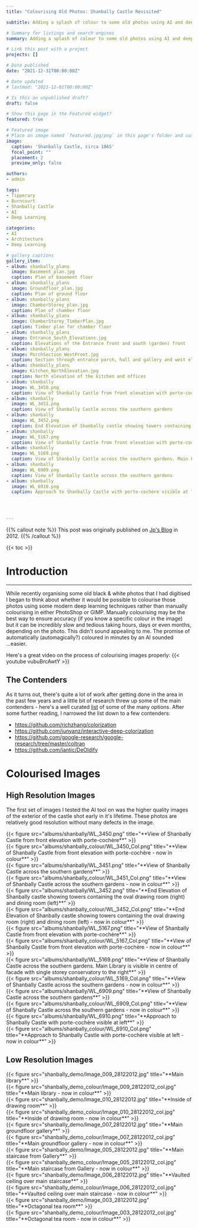 ```yaml
---
title: "Colourising Old Photos: Shanbally Castle Revisited"

subtitle: Adding a splash of colour to some old photos using AI and deep learning.

# Summary for listings and search engines
summary: Adding a splash of colour to some old photos using AI and deep learning.

# Link this post with a project
projects: []

# Date published
date: "2021-12-31T00:00:00Z"

# Date updated
# lastmod: "2021-12-01T00:00:00Z"

# Is this an unpublished draft?
draft: false

# Show this page in the Featured widget?
featured: true

# Featured image
# Place an image named `featured.jpg/png` in this page's folder and customize its options here.
image:
  caption: 'Shanbally Castle, circa 1865'
  focal_point: ""
  placement: 2
  preview_only: false

authors:
- admin

tags:
- Tipperary
- Burncourt
- Shanbally Castle
- AI
- Deep Learning

categories:
- AI
- Architecture
- Deep Learning

# gallery captions
gallery_item:
- album: shanbally_plans
  image: Basement_plan.jpg
  caption: Plan of basement floor
- album: shanbally_plans
  image: Groundfloor_plan.jpg
  caption: Plan of ground floor
- album: shanbally_plans
  image: ChamberStorey_plan.jpg
  caption: Plan of chamber floor
- album: shanbally_plans
  image: ChamberStorey_TimberPlan.jpg
  caption: Timber plan for chamber floor
- album: shanbally_plans
  image: Entrance_South_Elevations.jpg
  caption: Elevations of the Entrance front and south (garden) front 
- album: shanbally_plans
  image: PorchSection_WestFront.jpg
  caption: Section through entrance porch, hall and gallery and west elevation
- album: shanbally_plans
  image: Kitchen_NorthElevation.jpg
  caption: North elevation of the kitchen and offices
- album: shanbally
  image: WL_3450.png
  caption: View of Shanbally Castle from front elevation with porte-cochère 
- album: shanbally
  image: WL_3451.png
  caption: View of Shanbally Castle across the southern gardens 
- album: shanbally
  image: WL_3452.png
  caption: End Elevation of Shanbally castle showing towers containing the oval drawing room (right) and dining room (left)
- album: shanbally
  image: WL_5167.png
  caption: View of Shanbally Castle from front elevation with porte-cochère
- album: shanbally
  image: WL_5169.png
  caption: View of Shanbally Castle across the southern gardens. Main Library is visible in centre of facade with single storey conservatory to the right.
- album: shanbally
  image: WL_6909.png
  caption: View of Shanbally Castle across the southern gardens 
- album: shanbally
  image: WL_6910.png
  caption: Approach to Shanbally Castle with porte-cochère visible at left
 



---
```


{{% callout note %}}
This post was originally published on [Jp's Blog](blog.johnpmorrissey.com) in 2012.
{{% /callout %}}

{{< toc >}}

# Introduction
---

While recently organising some old black & white photos that I had digitised I began to think about whether it would be possible to colourise those photos using some modern deep learning techniques rather than manually colourising in either PhotoShop or GIMP. Manually colourising may be the best way to ensure accuracy (if you know a specific colour in the image) but it can be incredibly slow and tedious taking hours, days or even months, depending on the photo. This didn't sound appealing to me. The promise of automatically (automagically?) coloured in minutes by an AI sounded ...easier.

Here's a great video on the process of colourising images properly:
{{< youtube vubuBrcAwtY >}}

## The Contenders

As it turns out, there's quite a lot of work after getting done in the area in the past few years and a little bit of research threw up some of the main contenders - here's a well curated [list](https://reposhub.com/python/deep-learning/oskar-j-awesome-image-coloring.html) of some of the many options. After some further reading, I narrowed the list down to a few contenders:
 - https://github.com/richzhang/colorization  
 - https://github.com/junyanz/interactive-deep-colorization
 - https://github.com/google-research/google-research/tree/master/coltran
 - https://github.com/jantic/DeOldify


 # Colourised Images

## High Resolution Images

The first set of images I tested the AI tool on was the higher quality images of the exterior of the castle shot early in it's lifetime. These photos are relatively good resolution without many defects in the image.

<div class="row">
    <div class="column_2">
        {{< figure src="albums/shanbally/WL_3450.png" title="**View of Shanbally Castle from front elevation with porte-cochère**" >}} 
    </div>
    <div class="column_2">
        {{< figure src="albums/shanbally_colour/WL_3450_Col.png" title="**View of Shanbally Castle from front elevation with porte-cochère - now in colour**" >}}
    </div>
</div>
 
<div class="row">
    <div class="column_2">
        {{< figure src="albums/shanbally/WL_3451.png" title="**View of Shanbally Castle across the southern gardens**" >}} 
    </div>
    <div class="column_2">
        {{< figure src="albums/shanbally_colour/WL_3451_Col.png" title="**View of Shanbally Castle across the southern gardens - now in colour**" >}}
    </div>
</div>

<div class="row">
    <div class="column_2">
        {{< figure src="albums/shanbally/WL_3452.png" title="**End Elevation of Shanbally castle showing towers containing the oval drawing room (right) and dining room (left)**" >}} 
    </div>
    <div class="column_2">
        {{< figure src="albums/shanbally_colour/WL_3452_Col.png" title="**End Elevation of Shanbally castle showing towers containing the oval drawing room (right) and dining room (left) - now in colour**" >}}
    </div>
</div>

<div class="row">
    <div class="column_2">
        {{< figure src="albums/shanbally/WL_5167.png" title="**View of Shanbally Castle from front elevation with porte-cochère**" >}} 
    </div>
    <div class="column_2">
        {{< figure src="albums/shanbally_colour/WL_5167_Col.png" title="**View of Shanbally Castle from front elevation with porte-cochère - now in colour**" >}}
    </div>
</div>

<div class="row">
    <div class="column_2">
        {{< figure src="albums/shanbally/WL_5169.png" title="**View of Shanbally Castle across the southern gardens. Main Library is visible in centre of facade with single storey conservatory to the right**" >}} 
    </div>
    <div class="column_2">
        {{< figure src="albums/shanbally_colour/WL_5169_Col.png" title="**View of Shanbally Castle across the southern gardens - now in colour**" >}}
    </div>
</div>

<div class="row">
    <div class="column_2">
        {{< figure src="albums/shanbally/WL_6909.png" title="**View of Shanbally Castle across the southern gardens**" >}} 
    </div>
    <div class="column_2">
        {{< figure src="albums/shanbally_colour/WL_6909_Col.png" title="**View of Shanbally Castle across the southern gardens - now in colour**" >}}
    </div>
</div>

<div class="row">
    <div class="column_2">
        {{< figure src="albums/shanbally/WL_6910.png" title="**Approach to Shanbally Castle with porte-cochère visible at left**" >}} 
    </div>
    <div class="column_2">
        {{< figure src="albums/shanbally_colour/WL_6910_Col.png" title="**Approach to Shanbally Castle with porte-cochère visible at left - now in colour**" >}}
    </div>
</div>

## Low Resolution Images

<div class="row">
    <div class="column_2">
        {{< figure src="shanbally_demo/Image_009_28122012.jpg" title="**Main library**" >}} 
    </div>
    <div class="column_2">
        {{< figure src="shanbally_demo_colour/Image_009_28122012_col.jpg" title="**Main library - now in colour**" >}}
    </div>
</div>

<div class="row">
    <div class="column_2">
        {{< figure src="shanbally_demo/Image_010_28122012.jpg" title="**Inside of drawing room**" >}} 
    </div>
    <div class="column_2">
        {{< figure src="shanbally_demo_colour/Image_010_28122012_col.jpg" title="**Inside of drawing room - now in colour**" >}}
    </div>
</div>

<div class="row">
    <div class="column_2">
        {{< figure src="shanbally_demo/Image_007_28122012.jpg" title="**Main groundfloor gallery**" >}} 
    </div>
    <div class="column_2">
        {{< figure src="shanbally_demo_colour/Image_007_28122012_col.jpg" title="**Main groundfloor gallery - now in colour**" >}}
    </div>
</div>

<div class="row">
    <div class="column_2">
        {{< figure src="shanbally_demo/Image_005_28122012.jpg" title="**Main staircase from Gallery**" >}} 
    </div>
    <div class="column_2">
        {{< figure src="shanbally_demo_colour/Image_005_28122012_col.jpg" title="**Main staircase from Gallery - now in colour**" >}}
    </div>
</div>

<div class="row">
    <div class="column_2">
        {{< figure src="shanbally_demo/Image_006_28122012.jpg" title="**Vaulted ceiling over main staircase**" >}} 
    </div>
    <div class="column_2">
        {{< figure src="shanbally_demo_colour/Image_006_28122012_col.jpg" title="**Vaulted ceiling over main staircase - now in colour**" >}}
    </div>
</div>

<div class="row">
    <div class="column_2">
        {{< figure src="shanbally_demo/Image_003_28122012.jpg" title="**Octagonal tea room**" >}} 
    </div>
    <div class="column_2">
        {{< figure src="shanbally_demo_colour/Image_003_28122012_col.jpg" title="**Octagonal tea room - now in colour**" >}}
    </div>
</div>